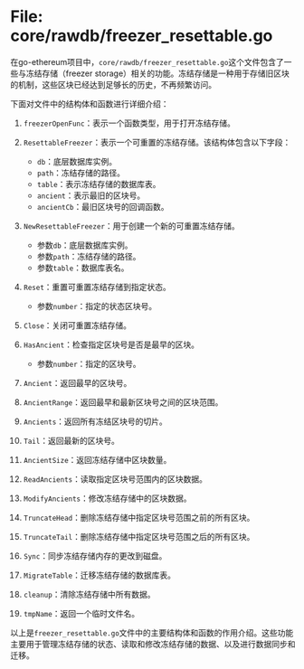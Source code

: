 # File: core/rawdb/freezer_resettable.go

在go-ethereum项目中，`core/rawdb/freezer_resettable.go`这个文件包含了一些与冻结存储（freezer storage）相关的功能。冻结存储是一种用于存储旧区块的机制，这些区块已经达到足够长的历史，不再频繁访问。

下面对文件中的结构体和函数进行详细介绍：

1. `freezerOpenFunc`：表示一个函数类型，用于打开冻结存储。

2. `ResettableFreezer`：表示一个可重置的冻结存储。该结构体包含以下字段：
   - `db`：底层数据库实例。
   - `path`：冻结存储的路径。
   - `table`：表示冻结存储的数据库表。
   - `ancient`：表示最旧的区块号。
   - `ancientCb`：最旧区块号的回调函数。

3. `NewResettableFreezer`：用于创建一个新的可重置冻结存储。
   - 参数`db`：底层数据库实例。
   - 参数`path`：冻结存储的路径。
   - 参数`table`：数据库表名。

4. `Reset`：重置可重置冻结存储到指定状态。
   - 参数`number`：指定的状态区块号。

5. `Close`：关闭可重置冻结存储。

6. `HasAncient`：检查指定区块号是否是最早的区块。
   - 参数`number`：指定的区块号。

7. `Ancient`：返回最早的区块号。

8. `AncientRange`：返回最早和最新区块号之间的区块范围。

9. `Ancients`：返回所有冻结区块号的切片。

10. `Tail`：返回最新的区块号。

11. `AncientSize`：返回冻结存储中区块数量。

12. `ReadAncients`：读取指定区块号范围内的区块数据。

13. `ModifyAncients`：修改冻结存储中的区块数据。

14. `TruncateHead`：删除冻结存储中指定区块号范围之前的所有区块。

15. `TruncateTail`：删除冻结存储中指定区块号范围之后的所有区块。

16. `Sync`：同步冻结存储内存的更改到磁盘。

17. `MigrateTable`：迁移冻结存储的数据库表。

18. `cleanup`：清除冻结存储中所有数据。

19. `tmpName`：返回一个临时文件名。

以上是`freezer_resettable.go`文件中的主要结构体和函数的作用介绍。这些功能主要用于管理冻结存储的状态、读取和修改冻结存储的数据、以及进行数据同步和迁移。

